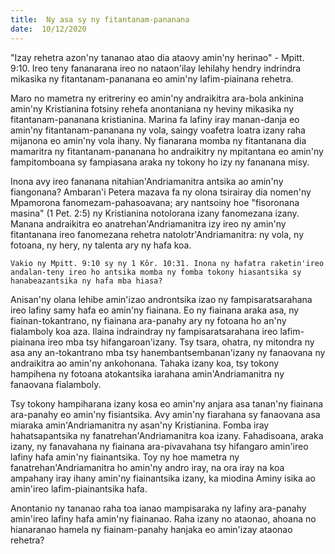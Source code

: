 ```yaml
---
title:  Ny asa sy ny fitantanam-pananana
date:  10/12/2020
---
```


"Izay rehetra azon'ny tananao atao dia ataovy amin'ny herinao" - Mpitt. 9:10. Ireo teny fananarana ireo no nataon'ilay lehilahy hendry indrindra mikasika ny fitantanam-pananana eo amin'ny lafim-piainana rehetra.

Maro no mametra ny eritreriny eo amin'ny andraikitra ara-bola ankinina amin'ny Kristianina fotsiny rehefa anontaniana ny heviny mikasika ny fitantanam-pananana kristianina. Marina fa lafiny iray manan-danja eo amin'ny fitantanam-pananana ny vola, saingy voafetra loatra izany raha mijanona eo amin'ny vola ihany. Ny fianarana momba ny fitantanana dia mamaritra ny fitantanam-pananana ho andraikitry ny mpitantana eo amin'ny fampitomboana sy fampiasana araka ny tokony ho izy ny fananana misy.

Inona avy ireo fananana nitahian'Andriamanitra antsika ao amin'ny fiangonana? Ambaran'i Petera mazava fa ny olona tsirairay dia nomen'ny Mpamorona fanomezam-pahasoavana; ary nantsoiny hoe "fisoronana masina" (1 Pet. 2:5) ny Kristianina notolorana izany fanomezana izany. Manana andraikitra eo anatrehan'Andriamanitra izy ireo ny amin'ny fitantanana ireo fanomezana rehetra natolotr'Andriamanitra: ny vola, ny fotoana, ny hery, ny talenta ary ny hafa koa.

`Vakio ny Mpitt. 9:10 sy ny 1 Kôr. 10:31. Inona ny hafatra raketin'ireo andalan-teny ireo ho antsika momba ny fomba tokony hiasantsika sy hanabeazantsika ny hafa mba hiasa?`

Anisan'ny olana lehibe amin'izao androntsika izao ny fampisaratsarahana ireo lafiny samy hafa eo amin'ny fiainana. Eo ny fiainana araka asa, ny fiainan-tokantrano, ny fiainana ara-panahy ary ny fotoana ho an'ny fialamboly koa aza. Ilaina indraindray ny fampisaratsarahana ireo lafim-piainana ireo mba tsy hifangaroan'izany. Tsy tsara, ohatra, ny mitondra ny asa any an-tokantrano mba tsy hanembantsembanan'izany ny fanaovana ny andraikitra ao amin'ny ankohonana. Tahaka izany koa, tsy tokony hampihena ny fotoana atokantsika iarahana amin'Andriamanitra ny fanaovana fialamboly.

Tsy tokony hampiharana izany kosa eo amin'ny anjara asa tanan'ny fiainana ara-panahy eo amin'ny fisiantsika. Avy amin'ny fiarahana sy fanaovana asa miaraka amin'Andriamanitra ny asan'ny Kristianina. Fomba iray hahatsapantsika ny fanatrehan'Andriamanitra koa izany. Fahadisoana, araka izany, ny fanavahana ny fiainana ara-pivavahana tsy hifangaro amin'ireo lafiny hafa amin'ny fiainantsika. Toy ny hoe mametra ny fanatrehan'Andriamanitra ho amin'ny andro iray, na ora iray na koa ampahany iray ihany amin'ny fiainantsika izany, ka miodina Aminy isika ao amin'ireo lafim-piainantsika hafa.

Anontanio ny tananao raha toa ianao mampisaraka ny lafiny ara-panahy amin'ireo lafiny hafa amin'ny fiainanao. Raha izany no ataonao, ahoana no hianaranao hamela ny fiainam-panahy hanjaka eo amin'izay ataonao rehetra?